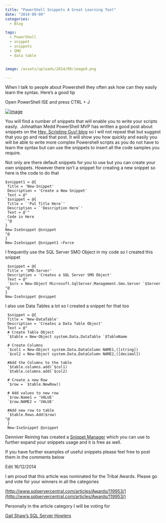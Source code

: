 ```yaml
---
title: "PowerShell Snippets A Great Learning Tool"
date: "2014-09-09" 
categories:
  - Blog

tags:
  - PowerShell
  - snippet
  - snippets
  - SMO
  - data table


image: /assets/uploads/2014/09/image9.png

---
```

When I talk to people about Powershell they often ask how can they easily learn the syntax. Here’s a good tip

Open PowerShell ISE and press CTRL + J

[![image](https://blog.robsewell.com/assets/uploads/2014/09/image_thumb9.png)](https://blog.robsewell.com/assets/uploads/2014/09/image9.png)

You will find a number of snippets that will enable you to write your scripts easily.  Johnathan Medd PowerShell MVP has written a good post about snippets on the [Hey, Scripting Guy! blog](http://blogs.technet.com/b/heyscriptingguy/archive/2014/01/25/using-powershell-ise-snippets-to-remember-tricky-syntax.aspx) so I will not repeat that but suggest that you go and read that post. It will show you how quickly and easily you will be able to write more complex Powershell scripts as you do not have to learn the syntax but can use the snippets to insert all the code samples you require.

Not only are there default snippets for you to use but you can create your own snippets. However there isn’t a snippet for creating a new snippet so here is the code to do that

    $snippet1 = @{
     Title = 'New-Snippet'
     Description = 'Create a New Snippet'
     Text = @"
    `$snippet = @{
     Title = `'Put Title Here`'
     Description = `'Description Here`'
     Text = @`"
     Code in Here 
    `"@
    }
    New-IseSnippet @snippet
    "@
    }
    New-IseSnippet @snippet1 –Force

I frequently use the SQL Server SMO Object in my code so I created this snippet

     $snippet = @{
     Title = 'SMO-Server'
     Description = 'Creates a SQL Server SMO Object'
     Text = @"
     `$srv = New-Object Microsoft.SqlServer.Management.Smo.Server `$Server
    "@
    }
    New-IseSnippet @snippet

I also use Data Tables a lot so I created a snippet for that too

     $snippet = @{
     Title = 'New-DataTable'
     Description = 'Creates a Data Table Object'
     Text = @"
     # Create Table Object
     `$table = New-Object system.Data.DataTable `$TableName
     
     # Create Columns
     `$col1 = New-Object system.Data.DataColumn NAME1,([string])
     `$col2 = New-Object system.Data.DataColumn NAME2,([decimal])
     
     #Add the Columns to the table
     `$table.columns.add(`$col1)
     `$table.columns.add(`$col2)
     
     # Create a new Row
     `$row = `$table.NewRow() 
     
     # Add values to new row
     `$row.Name1 = 'VALUE'
     `$row.NAME2 = 'VALUE'
     
     #Add new row to table
     `$table.Rows.Add($row)
    "@
     }
     New-IseSnippet @snippet
Denniver Reining has created a [Snippet Manager](http://bytecookie.wordpress.com/snippet-manager/) which you can use to further expand your snippets usage and it is free as well.

If you have further examples of useful snippets please feel free to post them in the comments below

Edit 16/12/2014

I am proud that this article was nominated for the Tribal Awards. Please go and vote for your winners in all the categories

[http://www.sqlservercentral.com/articles/Awards/119953/](http://www.sqlservercentral.com/articles/Awards/119953/)

Personally in the article category I will be voting for

[Gail Shaw’s SQL Server Howlers](https://www.simple-talk.com/sql/database-administration/gail-shaws-sql-server-howlers/)
